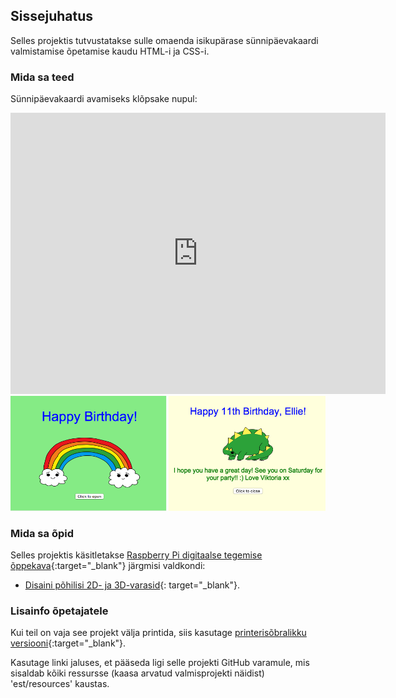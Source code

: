 ## Sissejuhatus

Selles projektis tutvustatakse sulle omaenda isikupärase sünnipäevakaardi valmistamise õpetamise kaudu HTML-i ja CSS-i.

### Mida sa teed

Sünnipäevakaardi avamiseks klõpsake nupul:

<div class="trinket">
  <iframe src="https://trinket.io/embed/html/e996dc0380?outputOnly=true&start=result" width="600" height="450" frameborder="0" marginwidth="0" marginheight="0" allowfullscreen>
  </iframe>
  <img src="images/birthday-final.png">
</div>

### Mida sa õpid

Selles projektis käsitletakse [Raspberry Pi digitaalse tegemise õppekava](http://rpf.io/curriculum){:target="_blank"} järgmisi valdkondi:

+ [Disaini põhilisi 2D- ja 3D-varasid](https://www.raspberrypi.org/curriculum/design/creator){: target="_blank"}.

### Lisainfo õpetajatele

Kui teil on vaja see projekt välja printida, siis kasutage [printerisõbralikku versiooni](https://projects.raspberrypi.org/en/projects/happy-birthday/print){:target="_blank"}.

Kasutage linki jaluses, et pääseda ligi selle projekti GitHub varamule, mis sisaldab kõiki ressursse (kaasa arvatud valmisprojekti näidist) 'est/resources' kaustas.